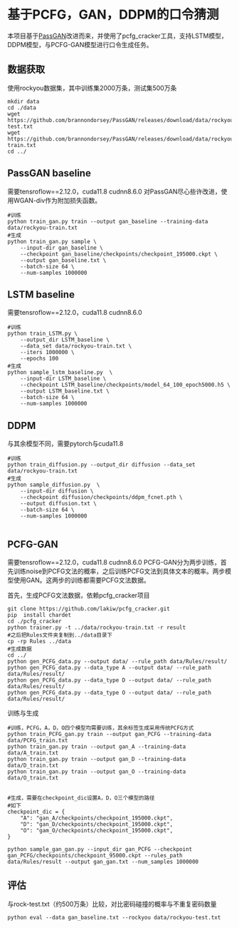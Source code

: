 # 基于PCFG，GAN，DDPM的口令猜测

本项目基于[PassGAN](https://github.com/brannondorsey/PassGAN)改进而来，并使用了pcfg_cracker工具，支持LSTM模型，DDPM模型，与PCFG-GAN模型进行口令生成任务。

## 数据获取
使用rockyou数据集，其中训练集2000万条，测试集500万条
```
mkdir data
cd ./data
wget https://github.com/brannondorsey/PassGAN/releases/download/data/rockyou-test.txt
wget https://github.com/brannondorsey/PassGAN/releases/download/data/rockyou-train.txt
cd ../
```

## PassGAN baseline
需要tensroflow==2.12.0，cuda11.8 cudnn8.6.0
对PassGAN尽心些许改进，使用WGAN-div作为附加损失函数。


```
#训练
python train_gan.py train --output gan_baseline --training-data data/rockyou-train.txt
#生成
python train_gan.py sample \
	--input-dir gan_baseline \
	--checkpoint gan_baseline/checkpoints/checkpoint_195000.ckpt \
	--output gan_baseline.txt \
	--batch-size 64 \
	--num-samples 1000000

```


## LSTM baseline
需要tensroflow==2.12.0，cuda11.8 cudnn8.6.0
```
#训练
python train_LSTM.py \
	--output_dir LSTM_baseline \
	--data_set data/rockyou-train.txt \
	--iters 1000000 \
	--epochs 100
#生成
python sample_lstm_baseline.py  \
	--input-dir LSTM_baseline \
	--checkpoint LSTM_baseline/checkpoints/model_64_100_epoch5000.h5 \
	--output LSTM_baseline.txt \
	--batch-size 64 \
	--num-samples 1000000

```


## DDPM
与其余模型不同，需要pytorch与cuda11.8
```
#训练
python train_diffusion.py --output_dir diffusion --data_set data/rockyou-train.txt
#生成
python sample_diffusion.py  \
	--input-dir diffusion \
	--checkpoint diffusion/checkpoints/ddpm_fcnet.pth \
	--output diffusion.txt \
	--batch-size 64 \
	--num-samples 1000000


```

## PCFG-GAN
需要tensroflow==2.12.0，cuda11.8 cudnn8.6.0
PCFG-GAN分为两步训练，首先训练noise到PCFG文法的概率，之后训练PCFG文法到具体文本的概率。两步模型使用GAN。这两步的训练都需要PCFG文法数据。

首先，生成PCFG文法数据，依赖pcfg_cracker项目
```
git clone https://github.com/lakiw/pcfg_cracker.git
pip  install chardet
cd ./pcfg_cracker
python trainer.py -t ../data/rockyou-train.txt -r result
#之后把Rules文件夹复制到../data目录下
cp -rp Rules ../data 
#生成数据
cd ../
python gen_PCFG_data.py --output data/ --rule_path data/Rules/result/
python gen_PCFG_data.py --data_type A --output data/ --rule_path data/Rules/result/
python gen_PCFG_data.py --data_type D --output data/ --rule_path data/Rules/result/
python gen_PCFG_data.py --data_type O --output data/ --rule_path data/Rules/result/

```

训练与生成
```
#训练，PCFG，A，D，O四个模型均需要训练，其余标签生成采用传统PCFG方式
python train_PCFG_gan.py train --output gan_PCFG --training-data data/PCFG_train.txt
python train_gan.py train --output gan_A --training-data data/A_train.txt
python train_gan.py train --output gan_D --training-data data/D_train.txt
python train_gan.py train --output gan_O --training-data data/O_train.txt


#生成，需要在checkpoint_dic设置A，D，O三个模型的路径
#如下
checkpoint_dic = {
    "A": "gan_A/checkpoints/checkpoint_195000.ckpt",
    "D": "gan_D/checkpoints/checkpoint_195000.ckpt",
    "O": "gam_O/checkpoints/checkpoint_195000.ckpt",
}

python sample_gan_gan.py --input_dir gan_PCFG --checkpoint gan_PCFG/checkpoints/checkpoint_95000.ckpt --rules_path data/Rules/result --output gan_gan.txt --num_samples 1000000

```


## 评估
与rock-test.txt（约500万条）比较，对比密码碰撞的概率与不重复密码数量

```
python eval --data gan_baseline.txt --rockyou data/rockyou-test.txt

```